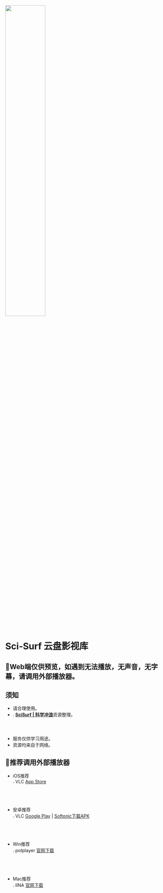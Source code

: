 <img src="https://s3.bmp.ovh/imgs/2022/08/18/55c7f88038657e89.png" width="50%">


Sci-Surf 云盘影视库
=================

**🔔Web端仅供预览，如遇到无法播放，无声音，无字幕，请调用外部播放器。**
-----------------

## 须知
- 请合理使用。
- <img src="https://telegram.org/img/favicon.ico" width="1.6%">[**SciSurf | 科学冲浪**](https://t.me/scisurf)资源整理。
- 服务仅供学习用途。
- 资源均来自于网络。

## 🎦推荐调用外部播放器

- iOS推荐<br> <img src="https://sci-surf.cf/images/vlc.webp" width="1.6%">VLC 
[App Store](https://apps.apple.com/cn/app/vlc-media-player/id650377962)

- 安卓推荐<br> <img src="https://sci-surf.cf/images/vlc.webp" width="1.6%">VLC 
[Google Play](https://play.google.com/store/apps/details?id=org.videolan.vlc) |
[Softonic下载APK](https://gsf-fl.softonic.com/992/e17/2210bfb90c352ba867f2b4feac73dbb912/VLC_for_Android_v3.4.3_.apk?Expires=1662389003&Signature=deba35d39323f7a7190e609c0c847089d8110902&url=https://vlc-media-player.en.softonic.com/android&Filename=VLC_for_Android_v3.4.3_.apk)

- Win推荐<br> <img src="https://sci-surf.cf/images/potplayer.webp" width="1.6%">potplayer 
[官网下载](https://daumpotplayer.com/download/)

- Mac推荐<br> <img src="https://sci-surf.cf/images/iina.webp" width="1.6%">IINA 
[官网下载](https://iina.io/)
